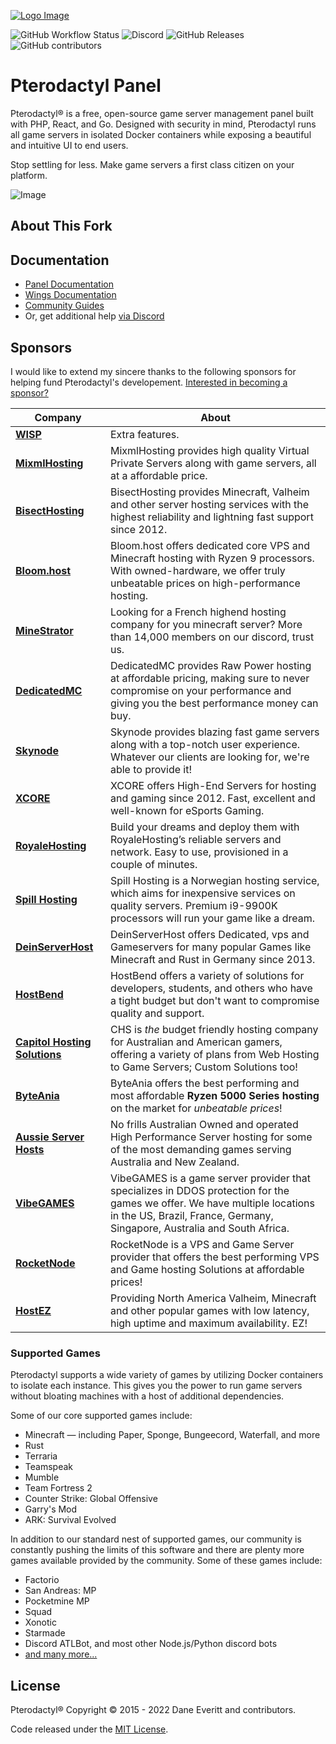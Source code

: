 [![Logo Image](https://cdn.pterodactyl.io/logos/new/pterodactyl_logo.png)](https://pterodactyl.io)

![GitHub Workflow Status](https://img.shields.io/github/workflow/status/pterodactyl/panel/tests?label=Tests&style=for-the-badge)
![Discord](https://img.shields.io/discord/122900397965705216?label=Discord&logo=Discord&logoColor=white&style=for-the-badge)
![GitHub Releases](https://img.shields.io/github/downloads/pterodactyl/panel/latest/total?style=for-the-badge)
![GitHub contributors](https://img.shields.io/github/contributors/pterodactyl/panel?style=for-the-badge)

# Pterodactyl Panel
Pterodactyl® is a free, open-source game server management panel built with PHP, React, and Go. Designed with security 
in mind, Pterodactyl runs all game servers in isolated Docker containers while exposing a beautiful and intuitive
UI to end users.

Stop settling for less. Make game servers a first class citizen on your platform.

![Image](https://cdn.pterodactyl.io/site-assets/pterodactyl_v1_demo.gif)

## About This Fork


## Documentation
* [Panel Documentation](https://pterodactyl.io/panel/1.0/getting_started.html)
* [Wings Documentation](https://pterodactyl.io/wings/1.0/installing.html)
* [Community Guides](https://pterodactyl.io/community/about.html)
* Or, get additional help [via Discord](https://discord.gg/pterodactyl)

## Sponsors
I would like to extend my sincere thanks to the following sponsors for helping fund Pterodactyl's developement.
[Interested in becoming a sponsor?](https://github.com/sponsors/DaneEveritt)

| Company | About |
| ------- | ----- |
| [**WISP**](https://wisp.gg) | Extra features. |
| [**MixmlHosting**](https://mixmlhosting.com) | MixmlHosting provides high quality Virtual Private Servers along with game servers, all at a affordable price. |
| [**BisectHosting**](https://www.bisecthosting.com/) | BisectHosting provides Minecraft, Valheim and other server hosting services with the highest reliability and lightning fast support since 2012. |
| [**Bloom.host**](https://bloom.host) | Bloom.host offers dedicated core VPS and Minecraft hosting with Ryzen 9 processors. With owned-hardware, we offer truly unbeatable prices on high-performance hosting. |
| [**MineStrator**](https://minestrator.com/) | Looking for a French highend hosting company for you minecraft server? More than 14,000 members on our discord, trust us. |
| [**DedicatedMC**](https://dedicatedmc.io/) | DedicatedMC provides Raw Power hosting at affordable pricing, making sure to never compromise on your performance and giving you the best performance money can buy. |
| [**Skynode**](https://www.skynode.pro/) | Skynode provides blazing fast game servers along with a top-notch user experience. Whatever our clients are looking for, we're able to provide it! |
| [**XCORE**](https://xcore-server.de/) | XCORE offers High-End Servers for hosting and gaming since 2012. Fast, excellent and well-known for eSports Gaming. |
| [**RoyaleHosting**](https://royalehosting.net/) | Build your dreams and deploy them with RoyaleHosting’s reliable servers and network. Easy to use, provisioned in a couple of minutes. |
| [**Spill Hosting**](https://spillhosting.no/) | Spill Hosting is a Norwegian hosting service, which aims for inexpensive services on quality servers. Premium i9-9900K processors will run your game like a dream. |
| [**DeinServerHost**](https://deinserverhost.de/) | DeinServerHost offers Dedicated, vps and Gameservers for many popular Games like Minecraft and Rust in Germany since 2013. |
| [**HostBend**](https://hostbend.com/) | HostBend offers a variety of solutions for developers, students, and others who have a tight budget but don't want to compromise quality and support. |
| [**Capitol Hosting Solutions**](https://chs.gg/) | CHS is *the* budget friendly hosting company for Australian and American gamers, offering a variety of plans from Web Hosting to Game Servers; Custom Solutions too! |
| [**ByteAnia**](https://byteania.com/?utm_source=pterodactyl) | ByteAnia offers the best performing and most affordable **Ryzen 5000 Series hosting** on the market for *unbeatable prices*! |
| [**Aussie Server Hosts**](https://aussieserverhosts.com/) | No frills Australian Owned and operated High Performance Server hosting for some of the most demanding games serving Australia and New Zealand. |
| [**VibeGAMES**](https://vibegames.net/) | VibeGAMES is a game server provider that specializes in DDOS protection for the games we offer. We have multiple locations in the US, Brazil, France, Germany, Singapore, Australia and South Africa.|
| [**RocketNode**](https://rocketnode.net) | RocketNode is a VPS and Game Server provider that offers the best performing VPS and Game hosting Solutions at affordable prices! |
| [**HostEZ**](https://hostez.io) | Providing North America Valheim, Minecraft and other popular games with low latency, high uptime and maximum availability. EZ! |

### Supported Games
Pterodactyl supports a wide variety of games by utilizing Docker containers to isolate each instance. This gives
you the power to run game servers without bloating machines with a host of additional dependencies.

Some of our core supported games include:

* Minecraft — including Paper, Sponge, Bungeecord, Waterfall, and more
* Rust
* Terraria
* Teamspeak
* Mumble
* Team Fortress 2
* Counter Strike: Global Offensive
* Garry's Mod
* ARK: Survival Evolved

In addition to our standard nest of supported games, our community is constantly pushing the limits of this software
and there are plenty more games available provided by the community. Some of these games include:

* Factorio
* San Andreas: MP
* Pocketmine MP
* Squad
* Xonotic
* Starmade
* Discord ATLBot, and most other Node.js/Python discord bots
* [and many more...](https://github.com/parkervcp/eggs)

## License
Pterodactyl® Copyright © 2015 - 2022 Dane Everitt and contributors.

Code released under the [MIT License](./LICENSE.md).
